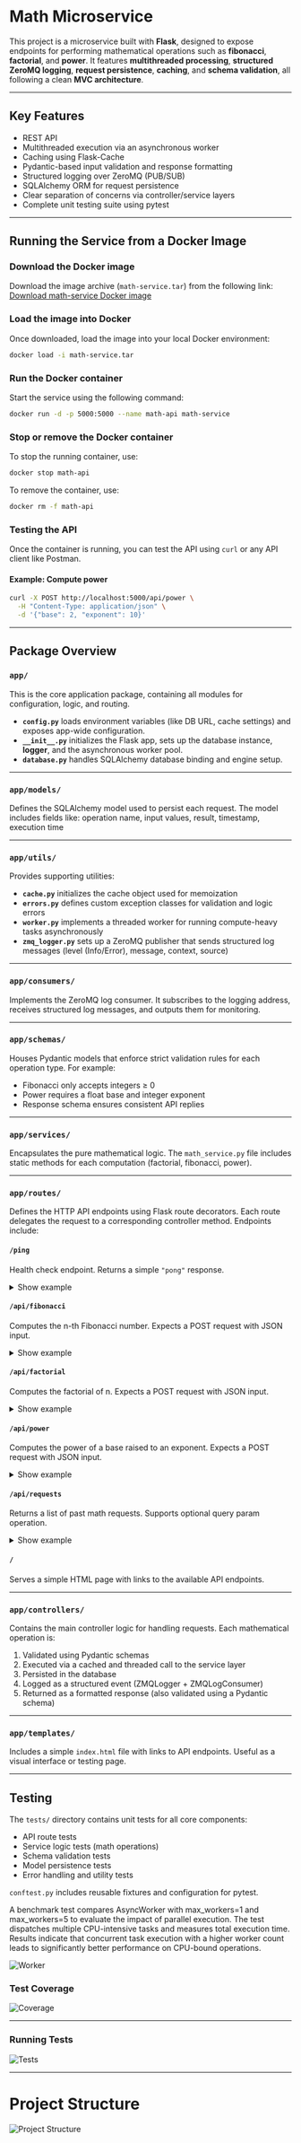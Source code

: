 # Math Microservice

This project is a microservice built with **Flask**, designed to expose endpoints for performing mathematical operations such as **fibonacci**, **factorial**, and **power**. It features **multithreaded processing**, **structured ZeroMQ logging**, **request persistence**, **caching**, and **schema validation**, all following a clean **MVC architecture**.

---

## Key Features

- REST API
- Multithreaded execution via an asynchronous worker
- Caching using Flask-Cache
- Pydantic-based input validation and response formatting
- Structured logging over ZeroMQ (PUB/SUB)
- SQLAlchemy ORM for request persistence
- Clear separation of concerns via controller/service layers
- Complete unit testing suite using pytest

---

## Running the Service from a Docker Image

### Download the Docker image
Download the image archive (`math-service.tar`) from the following link:
[Download math-service Docker image](https://github.com/Andreii1414/MathMicroservice/releases/download/v1.0.0/math-service.tar)

### Load the image into Docker
Once downloaded, load the image into your local Docker environment:

```bash
docker load -i math-service.tar
```

### Run the Docker container
Start the service using the following command:

```bash
docker run -d -p 5000:5000 --name math-api math-service
```

### Stop or remove the Docker container
To stop the running container, use:

```bash
docker stop math-api
```
To remove the container, use:

```bash
docker rm -f math-api
```

### Testing the API

Once the container is running, you can test the API using `curl` or any API client like Postman.

#### Example: Compute power

```bash
curl -X POST http://localhost:5000/api/power \
  -H "Content-Type: application/json" \
  -d '{"base": 2, "exponent": 10}'
```

---

## Package Overview

### `app/`
This is the core application package, containing all modules for configuration, logic, and routing.

- **`config.py`** loads environment variables (like DB URL, cache settings) and exposes app-wide configuration.
- **`__init__.py`** initializes the Flask app, sets up the database instance, **logger**, and the asynchronous worker pool.
- **`database.py`** handles SQLAlchemy database binding and engine setup.

---

### `app/models/`
Defines the SQLAlchemy model used to persist each request. The model includes fields like: operation name, input values, result, timestamp, execution time

---

### `app/utils/`
Provides supporting utilities:

- **`cache.py`** initializes the cache object used for memoization
- **`errors.py`** defines custom exception classes for validation and logic errors
- **`worker.py`** implements a threaded worker for running compute-heavy tasks asynchronously
- **`zmq_logger.py`** sets up a ZeroMQ publisher that sends structured log messages (level (Info/Error), message, context, source)

---

### `app/consumers/`
Implements the ZeroMQ log consumer. It subscribes to the logging address, receives structured log messages, and outputs them for monitoring.

---

### `app/schemas/`
Houses Pydantic models that enforce strict validation rules for each operation type. For example:

- Fibonacci only accepts integers ≥ 0
- Power requires a float base and integer exponent
- Response schema ensures consistent API replies

---

### `app/services/`
Encapsulates the pure mathematical logic. The `math_service.py` file includes static methods for each computation (factorial, fibonacci, power). 

---

### `app/routes/`
Defines the HTTP API endpoints using Flask route decorators. Each route delegates the request to a corresponding controller method. Endpoints include:

#### `/ping`
Health check endpoint. Returns a simple `"pong"` response.

<details>
<summary>Show example</summary>

**Request:**

```bash
curl http://localhost:5000/ping
```
**Response:**

```json
{
  "message": "pong"
}
```
</details>

#### `/api/fibonacci`
Computes the n-th Fibonacci number. Expects a POST request with JSON input.
<details>
<summary>Show example</summary>

**Request:**

```bash
curl -X POST http://localhost:5000/api/fibonacci \
  -H "Content-Type: application/json" \
  -d '{"n": 10}'
```

**Response:**

```json
{
  "operation": "fibonacci",
  "input_value": "7",
  "result": "13",
  "processing_time": 0.0023
}
```
</details>


#### `/api/factorial`
Computes the factorial of n. Expects a POST request with JSON input.

<details>
<summary>Show example</summary>

**Request:**

```bash
curl -X POST http://localhost:5000/api/factorial \
  -H "Content-Type: application/json" \
  -d '{"n": 5}'
```

**Response:**

```json
{
  "operation": "factorial",
  "input_value": "5",
  "result": "120",
  "processing_time": 0.0015
}
```
</details>


#### `/api/power`
Computes the power of a base raised to an exponent. Expects a POST request with JSON input.

<details>
<summary>Show example</summary>

**Request:**

```bash
curl -X POST http://localhost:5000/api/power \
  -H "Content-Type: application/json" \
  -d '{"base": 2, "exponent": 10}'
```

**Response:**

```json
{
  "operation": "power",
  "input_value": "2^10",
  "result": "1024.0",
  "processing_time": 0.0018
}
```
</details>


#### `/api/requests` 
Returns a list of past math requests. Supports optional query param operation.

<details>
<summary>Show example</summary>

**Request:**

```bash
curl http://localhost:5000/api/requests?operation=fibonacci
```

**Response:**

```json
[
  {
    "id": 1,
    "operation": "fibonacci",
    "input_value": "7",
    "result": "13",
    "timestamp": "2023-10-01T12:00:00Z",
    "processing_time": 0.0023
  },
  {
    "id": 2,
    "operation": "fibonacci",
    "input_value": "10",
    "result": "55",
    "timestamp": "2023-10-01T12:01:00Z",
    "processing_time": 0.0025
  }
]
```
</details>


#### `/`
Serves a simple HTML page with links to the available API endpoints.


---

### `app/controllers/`
Contains the main controller logic for handling requests. Each mathematical operation is:

1. Validated using Pydantic schemas
2. Executed via a cached and threaded call to the service layer
3. Persisted in the database
4. Logged as a structured event (ZMQLogger + ZMQLogConsumer)
5. Returned as a formatted response (also validated using a Pydantic schema)

---


### `app/templates/`
Includes a simple `index.html` file with links to API endpoints. Useful as a visual interface or testing page.

---

## Testing

The `tests/` directory contains unit tests for all core components:

- API route tests
- Service logic tests (math operations)
- Schema validation tests
- Model persistence tests
- Error handling and utility tests

`conftest.py` includes reusable fixtures and configuration for pytest.

A benchmark test compares AsyncWorker with max_workers=1 and max_workers=5 to evaluate the impact of parallel execution. The test dispatches multiple CPU-intensive tasks and measures total execution time.
Results indicate that concurrent task execution with a higher worker count leads to significantly better performance on CPU-bound operations.


![Worker](/images/test_worker.png)

### Test Coverage

![Coverage](/images/test_coverage.png)

---

### Running Tests

![Tests](/images/tests.png)

---

# Project Structure

![Project Structure](/images/structure.png)


